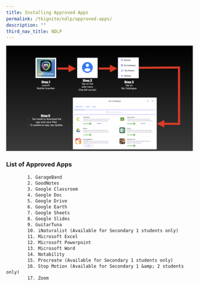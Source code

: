```yaml
---
title: Installing Approved Apps
permalink: /tkignite/ndlp/approved-apps/
description: ""
third_nav_title: NDLP
---
```

<center>
	<a href="https://raw.githubusercontent.com/isomerpages/moe-tkgs/staging/images/PDLP/About_ipad/Approved_apps/approved_a.png"><img src="/images/PDLP/About_ipad/Approved_apps/approved_a.png">
	</a>
		</center>

<h3>List of Approved Apps</h3>

			1. GarageBand
			2. GoodNotes
			3. Google Classroom
			4. Google Doc
			5. Google Drive
			6. Google Earth
			7. Google Sheets 
			8. Google Slides
			9. GuitarTuna
			10. iNaturalist (Available for Secondary 1 students only)			
			11. Microsoft Excel
			12. Microsoft Powerpoint
			13. Microsoft Word
			14. Notability
			15. Procreate (Available for Secondary 1 students only)
			16. Stop Motion (Available for Secondary 1 &amp; 2 students only)
			17. Zoom